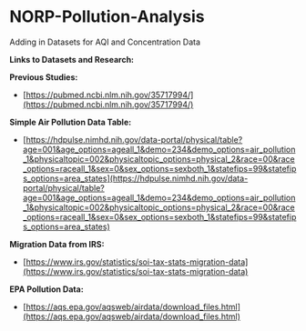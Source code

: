 # NORP-Pollution-Analysis

Adding in Datasets for AQI and Concentration Data  

**Links to Datasets and Research:**  

**Previous Studies:**  
  * [https://pubmed.ncbi.nlm.nih.gov/35717994/](https://pubmed.ncbi.nlm.nih.gov/35717994/)  

**Simple Air Pollution Data Table:**  
  * [https://hdpulse.nimhd.nih.gov/data-portal/physical/table?age=001&age_options=ageall_1&demo=234&demo_options=air_pollution_1&physicaltopic=002&physicaltopic_options=physical_2&race=00&race_options=raceall_1&sex=0&sex_options=sexboth_1&statefips=99&statefips_options=area_states](https://hdpulse.nimhd.nih.gov/data-portal/physical/table?age=001&age_options=ageall_1&demo=234&demo_options=air_pollution_1&physicaltopic=002&physicaltopic_options=physical_2&race=00&race_options=raceall_1&sex=0&sex_options=sexboth_1&statefips=99&statefips_options=area_states)  

**Migration Data from IRS:**  
  * [https://www.irs.gov/statistics/soi-tax-stats-migration-data](https://www.irs.gov/statistics/soi-tax-stats-migration-data)  

**EPA Pollution Data:**  
  * [https://aqs.epa.gov/aqsweb/airdata/download_files.html](https://aqs.epa.gov/aqsweb/airdata/download_files.html)
